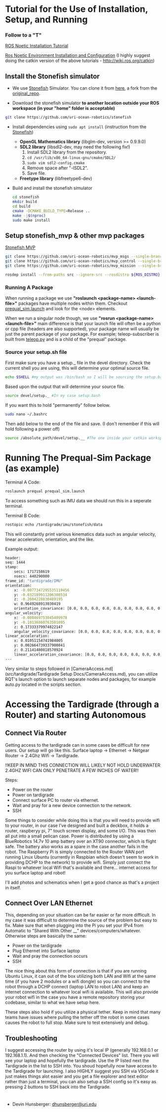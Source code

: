 # Tutorial for the Use of Installation, Setup, and Running

### Follow to a "T"
[ROS Noetic Installation Tutorial](http://wiki.ros.org/noetic/Installation/Ubuntu)

[Ros Noetic Environment Installation and Configuration](http://wiki.ros.org/ROS/Tutorials/InstallingandConfiguringROSEnvironment)
(I highly suggest doing the catkin version of the above tutorials - http://wiki.ros.org/catkin)

## Install the Stonefish simulator
- We use [Stonefish](https://stonefish.readthedocs.io/en/latest/install.html) Simulator. You can clone it from [here](https://github.com/uri-ocean-robotics/stonefish), a fork from the [original_repo](https://github.com/patrykcieslak/stonefish).

- Download the stonefish simulator **to another location outside your ROS workspace (in your "home" folder is acceptable)**
```bash
git clone https://github.com/uri-ocean-robotics/stonefish
```

- Install dependencies using `sudo apt install` (instruction from the [Stonefish](https://github.com/patrykcieslak/stonefish))
    * **OpenGL Mathematics library** (libglm-dev, version >= 0.9.9.0)
    * **SDL2 library** (libsdl2-dev, may need the following fix!)
        1. Install SDL2 library from the repository.
        2. `cd /usr/lib/x86_64-linux-gnu/cmake/SDL2/`
        3. `sudo vim sdl2-config.cmake`
        4. Remove space after "-lSDL2".
        5. Save file.
    * **Freetype library** (libfreetype6-dev)

- Build and install the stonefish simulator
    ```bash
    cd stonefish
    mkdir build
    cd build
    cmake -DCMAKE_BUILD_TYPE=Release ..
    make -j$(nproc)
    sudo make install
    ```

## Setup stonefish_mvp & other mvp packages
[Stonefish MVP](https://uri-ocean-robotics.github.io/stonefish_mvp/)

```bash
git clone https://github.com/uri-ocean-robotics/mvp_msgs --single-branch noetic-devel
git clone https://github.com/uri-ocean-robotics/mvp_control --single-branch noetic-devel
git clone https://github.com/uri-ocean-robotics/mvp_mission --single-branch noetic-devel
```

```bash
rosdep install --from-paths src --ignore-src --rosdistro ${ROS_DISTRO} -y
```

### Running A Package
When running a package we use **"roslaunch \<package-name>  \<launch-file>"** packages have multiple nodes within them. Checkout [prequal_sim.launch](src/prequal_pkg/launch/prequal_sim.launch) and look for the \<node> elements. 

When we run a singular node though, we use **"rosrun \<package-name> \<launch-file>"** main difference is that your launch file will often be a python or cpp file (headers are also supported), your package name will usually be just the parent package of your package. For example; teleop-subscriber is built from [teleop.py](src/prequal_pkg/teleop/teleop.py) and is a child of the "prequal" package.

### Source your setup.sh file
First make sure you have a setup._ file in the devel directory. Check the current shell you are using, this will determine your optimal source file.

```bash
echo $SHELL #my output was /bin/bash so I will be sourcing the setup.bash file located in the "dev" directory
```
Based upon the output that will determine your source file.

```bash
source devel/setup._ #In my case setup.bash
```

If you want this to hold "permanently" follow below.

```bash
sudo nano ~/.bashrc
```

Then add below to the end of the file and save. (I don't remember if this will hold following a power off)

```bash
source /absolute_path/devel/setup.__ #The one inside your catkin workspace
```

# Running The Prequal-Sim Package (as example)
Terminal A Code:
```bash
roslaunch prequal prequal_sim.launch
```

To access something such as IMU data we should run this in a seperate terminal. 

Terminal B Code:
```bash
rostopic echo /tardigrade/imu/stonefish/data
```
This will constantly print various kinematics data such as angular velocity, linear acceleration, orientation, and the like. 

Example output:
```bash
header: 
seq: 1444
stamp: 
    secs: 1717158619
    nsecs: 440290000
frame_id: "tardigrade/IMU"
orientation: 
    x: -0.0077347295535119456
    y: -0.032189911206308534
    z: -0.2604228830489195
    w: 0.9649268913030419
    orientation_covariance: [0.0, 0.0, 0.0, 0.0, 0.0, 0.0, 0.0, 0.0, 0.0]
angular_velocity: 
    x: -0.008469753045409978
    y: -0.10136860763581095
    z: 0.17333379974822147
    angular_velocity_covariance: [0.0, 0.0, 0.0, 0.0, 0.0, 0.0, 0.0, 0.0, 0.0]
linear_acceleration: 
    x: 0.01051154741984005
    y: 0.002664739337900841
    z: 0.21141480818570924
    linear_acceleration_covariance: [0.0, 0.0, 0.0, 0.0, 0.0, 0.0, 0.0, 0.0, 0.0]
---
```


Very similar to steps followed in [CameraAccess.md](src/tardigrade/Tardigrade Setup Docs/CameraAccess.md), you can utilize RQT's launch option to launch separate nodes and packages, for example auto.py located in the scripts section. 

# Accessing the Tardigrade (through a Router) and starting Autonomous

## Connect Via Router
Getting access to the tardigrade can in some cases be difficult for new users. Our setup will go like this. Surface laptop -> Ethernet -> Netgear Router -> 2.4Ghz Wifi -> Tardigrade. 

!!KEEP IN MIND THIS CONNECTION WILL LIKELY NOT HOLD UNDERWATER 2.4GHZ WIFI CAN ONLY PENETRATE A FEW INCHES OF WATER!!

Steps:
- Power on the router
- Power on tardigrade
- Connect surface PC to router via ethernet.
- Wait and pray for a new device connection to the network.
- SSH

Some things to consider while doing this is that you will need to provide wifi to your router, in our case I've designed and built a deckbox, it holds a router, raspberyy pi, 7" touch screen display, and some I/O. This was then all put into a small pelican case. Power is distributed by using a BlueRobotics 14.7v 10 amp battery over an XT90 connector, which is flight safe. The battery also works as a spare in the case another fails in the robot. The Raspberry Pi is simply connected to the Router WAN port running Linux Ubuntu (currently in Raspbian which doesn't seem to work in providing DCHP to the network) to provide wifi. Simply just connect the Raspi to whatever local Wifi that's available and there... internet access for you surface laptop and robot! 

I'll add photos and schematics when I get a good chance as that's a project in itself. 

## Connect Over LAN Ethernet
This, depending on your situation can be far easier or far more difficult. In my case it was difficult to determine the source of the problem but easy to fix. Make sure that when plugging into the Pi you set your IPv4 from Automatic to "Shared With Other __" devices/computers/whatever. Otherwise steps are basically the same:

- Power on the tardigrade
- Plug Ethernet into Surface laptop
- Wait and pray the connection occurs
- SSH

The nice thing about this form of connection is that if you are running Ubuntu Linux, it can out of the box utilizing both LAN and Wifi at the same time (if you have 2 modules or a wifi dongle) so you can connect to the robot through a DCHP connect (laptop LAN to robot LAN) and keep an internet connection to whatever local wifi is available. This will also provide your robot wifi in the case you have a remote repository storing your codebase, similar to what we have setup here.

These steps also hold if you utilize a physical tether. Keep in mind that many teams have issues where pulling the tether off the robot in some cases causes the robot to full stop. Make sure to test extensively and debug. 

## Troubleshooting
I suggest accessing the router by using it's local IP (generally 192.168.0.1 or 192.168.1.1). And then checking the "Connected Devices" list. There you will see your laptop and hopefully the tardigrade. Use the IP listed next the Tardigrade in the list to SSH into. You shoud hopefully now have access to the Tardigrade for launching. I also HIGHLY suggest you SSH via VSCode it just makes things alot easier and you get a file explorer and text editor rather than just a terminal, you can also setup a SSH config so it's easy as pressing 2 buttons to SSH back into the Tardigrade.

# 


- Devin Hunsberger: dhunsberger@uri.edu
